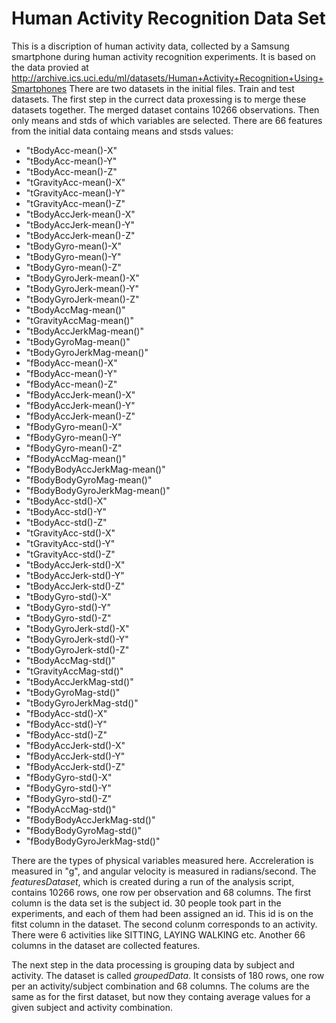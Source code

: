 # Human Activity Recognition Data Set

This is a discription of human activity data, collected by a Samsung smartphone during human activity recognition experiments.
It is based on the data provied at http://archive.ics.uci.edu/ml/datasets/Human+Activity+Recognition+Using+Smartphones
There are two datasets in the initial files. Train and test datasets.
The first step in the currect data proxessing is to merge these datasets together. The merged dataset contains 10266 observations. 
Then only means and stds of which variables are selected. There are 66 features from the initial data containg means and stsds values:
* "tBodyAcc-mean()-X"
* "tBodyAcc-mean()-Y"
* "tBodyAcc-mean()-Z"
* "tGravityAcc-mean()-X"
* "tGravityAcc-mean()-Y"
* "tGravityAcc-mean()-Z"
* "tBodyAccJerk-mean()-X"
* "tBodyAccJerk-mean()-Y"
* "tBodyAccJerk-mean()-Z"
* "tBodyGyro-mean()-X"
* "tBodyGyro-mean()-Y"
* "tBodyGyro-mean()-Z"
* "tBodyGyroJerk-mean()-X"
* "tBodyGyroJerk-mean()-Y"
* "tBodyGyroJerk-mean()-Z"
* "tBodyAccMag-mean()"
* "tGravityAccMag-mean()"
* "tBodyAccJerkMag-mean()"
* "tBodyGyroMag-mean()"
* "tBodyGyroJerkMag-mean()"
* "fBodyAcc-mean()-X"
* "fBodyAcc-mean()-Y"
* "fBodyAcc-mean()-Z"
* "fBodyAccJerk-mean()-X"
* "fBodyAccJerk-mean()-Y"
* "fBodyAccJerk-mean()-Z"
* "fBodyGyro-mean()-X"
* "fBodyGyro-mean()-Y"
* "fBodyGyro-mean()-Z"
* "fBodyAccMag-mean()"
* "fBodyBodyAccJerkMag-mean()"
* "fBodyBodyGyroMag-mean()"
* "fBodyBodyGyroJerkMag-mean()"
* "tBodyAcc-std()-X"
* "tBodyAcc-std()-Y"
* "tBodyAcc-std()-Z"
* "tGravityAcc-std()-X"
* "tGravityAcc-std()-Y"
* "tGravityAcc-std()-Z"
* "tBodyAccJerk-std()-X"
* "tBodyAccJerk-std()-Y"
* "tBodyAccJerk-std()-Z"
* "tBodyGyro-std()-X"
* "tBodyGyro-std()-Y"
* "tBodyGyro-std()-Z"
* "tBodyGyroJerk-std()-X"
* "tBodyGyroJerk-std()-Y"
* "tBodyGyroJerk-std()-Z"
* "tBodyAccMag-std()"
* "tGravityAccMag-std()"
* "tBodyAccJerkMag-std()"
* "tBodyGyroMag-std()"
* "tBodyGyroJerkMag-std()"
* "fBodyAcc-std()-X"
* "fBodyAcc-std()-Y"
* "fBodyAcc-std()-Z"
* "fBodyAccJerk-std()-X"
* "fBodyAccJerk-std()-Y"
* "fBodyAccJerk-std()-Z"
* "fBodyGyro-std()-X"
* "fBodyGyro-std()-Y"
* "fBodyGyro-std()-Z"
* "fBodyAccMag-std()"
* "fBodyBodyAccJerkMag-std()"
* "fBodyBodyGyroMag-std()"
* "fBodyBodyGyroJerkMag-std()"

There are the types of physical variables measured here. Accreleration is measured in "g", and angular velocity is measured in radians/second.
The *featuresDataset*, which is created during a run of the analysis script, contains 10266 rows, one row per observation and 68 columns.
The first column is the data set is the subject id. 30 people took part in the experiments, and each of them had been assigned an id. This id is on the fitst column in the dataset. The second colunm corresponds
to an activity. There were 6 activities like SITTING, LAYING WALKING etc. Another 66 columns in the dataset are collected features.

The next step in the data processing is grouping data by subject and activity. The dataset is called *groupedData*. It consists of 180 rows, one row per an activity/subject combination and 68 columns. 
The colums are the same as for the first dataset, but now they containg average values for a given subject and activity combination.


